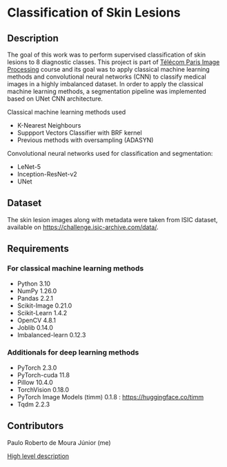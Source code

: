 # Classification of Skin Lesions

## Description

The goal of this work was to perform supervised classification of skin lesions to 8 diagnostic classes. This project is part of [Télécom Paris Image Processing](https://www.telecom-paris.fr/fr/ingenieur/formation/2e-annee-orientation/image) course and its goal was to apply classical machine learning methods and convolutional neural networks (CNN) to classify medical images in a highly imbalanced dataset. In order to apply the classical machine learning methods, a segmentation pipeline was implemented based on UNet CNN architecture.

Classical machine learning methods used

- K-Nearest Neighbours
- Suppport Vectors Classifier with BRF kernel
- Previous methods with oversampling (ADASYN)

Convolutional neural networks used for classification and segmentation:

- LeNet-5
- Inception-ResNet-v2
- UNet

## Dataset

The skin lesion images along with metadata were taken from ISIC dataset, available on https://challenge.isic-archive.com/data/.

## Requirements

### For classical machine learning methods

- Python 3.10
- NumPy 1.26.0
- Pandas 2.2.1
- Scikit-Image 0.21.0
- Scikit-Learn 1.4.2
- OpenCV 4.8.1
- Joblib 0.14.0
- Imbalanced-learn 0.12.3

### Additionals for deep learning methods

- PyTorch 2.3.0
- PyTorch-cuda 11.8
- Pillow 10.4.0
- TorchVision 0.18.0
- PyTorch Image Models (timm) 0.1.8 : https://huggingface.co/timm
- Tqdm 2.2.3

## Contributors

Paulo Roberto de Moura Júnior (me)

[High level description]()
